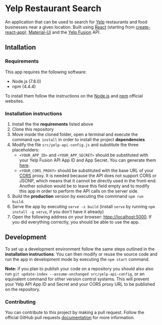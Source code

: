 # Yelp Restaurant Search

 An application that can be used to search for [Yelp](https://yelp.com) restaurants and food businesses near a given location. Built using [React](https://facebook.github.io/react/) (starting from [create-react-app](https://github.com/facebookincubator/create-react-app)), [Material-UI](http://www.material-ui.com/#/) and the [Yelp Fusion](https://www.yelp.it/developers/) API.

## Intallation

### Requirements

This app requires the following software:
* Node.js (7.8.0)
* npm (4.4.4)

To install them follow the instructions on the [Node.js](https://nodejs.org/en/) and [npm](https://www.npmjs.com/) official websites.

### Installation instructions

1. Install the the **requirements** listed above
2. Clone this repository
3. Move inside the cloned folder, open a terminal and execute the command `npm install` in order to install the project **dependencies**
4. Modify the file `src/yelp-api-config.js` and substitute the three placeholders:
    * `<YOUR_APP_ID>` and `<YOUR_APP_SECRET>` should be substituted with your Yelp Fusion API App ID and App Secret. You can generate them [here](https://www.yelp.it/developers/v3/manage_app).
    * `<YOUR_CORS_PROXY>` should be substituted with the base URL of your [CORS](https://developer.mozilla.org/en-US/docs/Web/HTTP/Access_control_CORS) proxy. It is needed because the API does not support CORS or JSONP, which means that it cannot be directly used in the front-end. Another solution would be to leave this field empty and to modify this app in order to perform the API calls on the server side.
5. Build the **production** version by executing the commnand `npm run build`.
6. Serve the app by executing `serve -s build` (install `serve` by running `npm install -g serve`, if you don't have it already)
7. Open the following address on your browser: [htpp://localhost:5000](htpp://localhost:5000). If you did everything correctly, you should be able to use the app.

## Development

To set up a development environment follow the same steps outlined in the **installation instructions**.
You can then modify or reuse the source code and run the app in development mode by executing the `npm start` command. 

**Note:** if you plan to publish your code on a repository you should also also run `git update-index --assume-unchanged src/yelp-api-config`, or an equivalent command for other version control systems. This will prevent your Yelp API App ID and Secret and your CORS proxy URL to be published on the repository.

### Contributing

You can contribute to this project by making a pull request. Follow the official GitHub pull requests [documentation](https://help.github.com/articles/about-pull-requests/) for more information.
